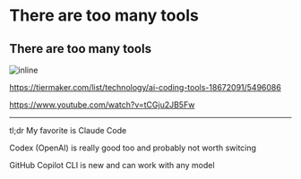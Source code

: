 # There are too many tools


## There are too many tools

![inline](screenshots/syntax-ai-editor-tier-list.png)

https://tiermaker.com/list/technology/ai-coding-tools-18672091/5496086

https://www.youtube.com/watch?v=tCGju2JB5Fw

---

tl;dr My favorite is Claude Code

Codex (OpenAI) is really good too and probably not worth switcing

GitHub Copilot CLI is new and can work with any model
